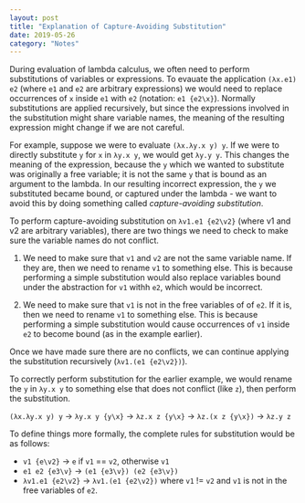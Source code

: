 ```yaml
---
layout: post
title: "Explanation of Capture-Avoiding Substitution"
date: 2019-05-26
category: "Notes"
---
```


During evaluation of lambda calculus, we often need to perform substitutions of variables or expressions. To evauate the application `(λx.e1) e2` (where `e1` and `e2` are arbitrary expressions) we would need to replace occurrences of `x` inside `e1` with `e2` (notation: `e1 {e2\x}`). Normally substitutions are applied recursively, but since the expressions involved in the substitution might share variable names, the meaning of the resulting expression might change if we are not careful.

For example, suppose we were to evaluate `(λx.λy.x y) y`. If we were to directly substitute `y` for `x` in `λy.x y`, we would get `λy.y y`. This changes the meaning of the expression, because the `y` which we wanted to substitute was originally a free variable; it is not the same `y` that is bound as an argument to the lambda. In our resulting incorrect expression, the `y` we substituted became bound, or captured under the lambda - we want to avoid this by doing something called _capture-avoiding substitution_. 

To perform capture-avoiding substitution on `λv1.e1 {e2\v2}` (where v1 and v2 are arbitrary variables), there are two things we need to check to make sure the variable names do not conflict.

1. We need to make sure that `v1` and `v2` are not the same variable name. If they are, then we need to rename `v1` to something else. This is because performing a simple substitution would also replace variables bound under the abstraction for `v1` withh `e2`, which would be incorrect.

2. We need to make sure that `v1` is not in the free variables of of `e2`. If it is, then we need to rename `v1` to something else. This is because performing a simple substitution would cause occurrences of `v1` inside `e2` to become bound (as in the example earlier).

Once we have made sure there are no conflicts, we can continue applying the substitution recursively (`λv1.(e1 {e2\v2})`). 

To correctly perform substitution for the earlier example, we would rename the `y` in `λy.x y` to something else that does not conflict (like `z`), then perform the substitution. 

`(λx.λy.x y) y` -> `λy.x y {y\x}` -> `λz.x z {y\x}` -> `λz.(x z {y\x})` -> `λz.y z`

To define things more formally, the complete rules for substitution would be as follows:

- `v1 {e\v2}` -> `e` if `v1` == `v2`, otherwise `v1`
- `e1 e2 {e3\v}` -> `(e1 {e3\v}) (e2 {e3\v})`
- `λv1.e1 {e2\v2}` -> `λv1.(e1 {e2\v2})` where `v1` != `v2` and `v1` is not in the free variables of `e2`.